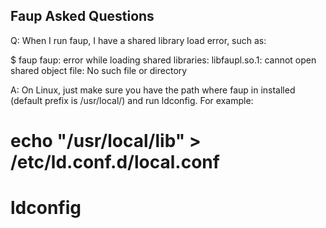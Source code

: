 ## Faup Asked Questions

Q: When I run faup, I have a shared library load error, such as:
   
   $ faup
   faup: error while loading shared libraries: libfaupl.so.1: cannot open shared object file: No such file or directory

A: On Linux, just make sure you have the path where faup in installed (default prefix is /usr/local/) and run ldconfig. For example:

   # echo "/usr/local/lib" > /etc/ld.conf.d/local.conf
   # ldconfig

